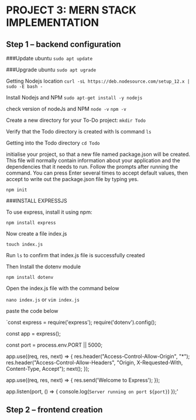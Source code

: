 # PROJECT 3: MERN STACK IMPLEMENTATION

## Step 1 – backend configuration

###Update ubuntu
`sudo apt update`

###Upgrade ubuntu
`sudo apt ugrade`

Getting Nodejs location
`curl -sL https://deb.nodesource.com/setup_12.x | sudo -E bash -`

Install  Nodejs and NPM
`sudo apt-get install -y nodejs`

check version of nodeJs and NPM
`node -v` `npm -v`

Create a new directory for your To-Do project:
`mkdir Todo`

Verify that the Todo directory is created with ls command
`ls`

Getting into the Todo directory
`cd Todo`

initialise your project, so that a new file named package.json will be created. This file will normally contain information about your application and the dependencies that it needs to run. Follow the prompts after running the command. You can press Enter several times to accept default values, then accept to write out the package.json file by typing yes.

`npm init`

###INSTALL EXPRESSJS

To use express, install it using npm:

`npm install express`

Now create a file index.js 

`touch index.js`

Run `ls` to confirm that index.js file is successfully created

Then Install the dotenv module

`npm install dotenv`

Open the index.js file with the command below

`nano index.js` or `vim index.js`

paste the code below

`const express = require('express');
require('dotenv').config();

const app = express();

const port = process.env.PORT || 5000;

app.use((req, res, next) => {
res.header("Access-Control-Allow-Origin", "\*");
res.header("Access-Control-Allow-Headers", "Origin, X-Requested-With, Content-Type, Accept");
next();
});

app.use((req, res, next) => {
res.send('Welcome to Express');
});

app.listen(port, () => {
console.log(`Server running on port ${port}`)
});'





















## Step 2 – frontend creation
